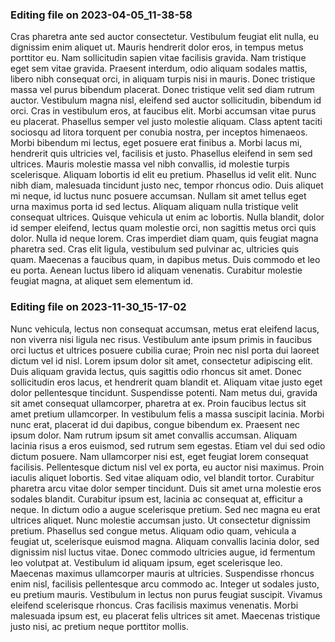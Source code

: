 

### Editing file on 2023-04-05_11-38-58

Cras pharetra ante sed auctor consectetur. Vestibulum feugiat elit nulla, eu dignissim enim aliquet ut. Mauris hendrerit dolor eros, in tempus metus porttitor eu. Nam sollicitudin sapien vitae facilisis gravida. Nam tristique eget sem vitae gravida. Praesent interdum, odio aliquam sodales mattis, libero nibh consequat orci, in aliquam turpis nisi in mauris. Donec tristique massa vel purus bibendum placerat.
Donec tristique velit sed diam rutrum auctor. Vestibulum magna nisl, eleifend sed auctor sollicitudin, bibendum id orci. Cras in vestibulum eros, at faucibus elit. Morbi accumsan vitae purus eu placerat. Phasellus semper vel justo molestie aliquam. Class aptent taciti sociosqu ad litora torquent per conubia nostra, per inceptos himenaeos. Morbi bibendum mi lectus, eget posuere erat finibus a. Morbi lacus mi, hendrerit quis ultricies vel, facilisis et justo. Phasellus eleifend in sem sed ultrices.
Mauris molestie massa vel nibh convallis, id molestie turpis scelerisque. Aliquam lobortis id elit eu pretium. Phasellus id velit elit. Nunc nibh diam, malesuada tincidunt justo nec, tempor rhoncus odio. Duis aliquet mi neque, id luctus nunc posuere accumsan. Nullam sit amet tellus eget urna maximus porta id sed lectus. Aliquam aliquam nulla tristique velit consequat ultrices.
Quisque vehicula ut enim ac lobortis. Nulla blandit, dolor id semper eleifend, lectus quam molestie orci, non sagittis metus orci quis dolor. Nulla id neque lorem. Cras imperdiet diam quam, quis feugiat magna pharetra sed. Cras elit ligula, vestibulum sed pulvinar ac, ultricies quis quam. Maecenas a faucibus quam, in dapibus metus. Duis commodo et leo eu porta. Aenean luctus libero id aliquam venenatis. Curabitur molestie feugiat magna, at aliquet sem elementum id.




### Editing file on 2023-11-30_15-17-02

Nunc vehicula, lectus non consequat accumsan, metus erat eleifend lacus, non viverra nisi ligula nec risus. Vestibulum ante ipsum primis in faucibus orci luctus et ultrices posuere cubilia curae; Proin nec nisl porta dui laoreet dictum vel id nisl. Lorem ipsum dolor sit amet, consectetur adipiscing elit. Duis aliquam gravida lectus, quis sagittis odio rhoncus sit amet. Donec sollicitudin eros lacus, et hendrerit quam blandit et. Aliquam vitae justo eget dolor pellentesque tincidunt. Suspendisse potenti. Nam metus dui, gravida sit amet consequat ullamcorper, pharetra at ex. Proin faucibus lectus sit amet pretium ullamcorper. In vestibulum felis a massa suscipit lacinia. Morbi nunc erat, placerat id dui dapibus, congue bibendum ex. Praesent nec ipsum dolor. Nam rutrum ipsum sit amet convallis accumsan. Aliquam lacinia risus a eros euismod, sed rutrum sem egestas.
Etiam vel dui sed odio dictum posuere. Nam ullamcorper nisi est, eget feugiat lorem consequat facilisis. Pellentesque dictum nisl vel ex porta, eu auctor nisi maximus. Proin iaculis aliquet lobortis. Sed vitae aliquam odio, vel blandit tortor. Curabitur pharetra arcu vitae dolor semper tincidunt. Duis sit amet urna molestie eros sodales blandit. Curabitur ipsum est, lacinia ac consequat at, efficitur a neque. In dictum odio a augue scelerisque pretium. Sed nec magna eu erat ultrices aliquet. Nunc molestie accumsan justo. Ut consectetur dignissim pretium. Phasellus sed congue metus.
Aliquam odio quam, vehicula a feugiat ut, scelerisque euismod magna. Aliquam convallis lacinia dolor, sed dignissim nisl luctus vitae. Donec commodo ultricies augue, id fermentum leo volutpat at. Vestibulum id aliquam ipsum, eget scelerisque leo. Maecenas maximus ullamcorper mauris at ultricies. Suspendisse rhoncus enim nisl, facilisis pellentesque arcu commodo ac. Integer ut sodales justo, eu pretium mauris. Vestibulum in lectus non purus feugiat suscipit. Vivamus eleifend scelerisque rhoncus. Cras facilisis maximus venenatis. Morbi malesuada ipsum est, eu placerat felis ultrices sit amet. Maecenas tristique justo nisi, ac pretium neque porttitor mollis.


